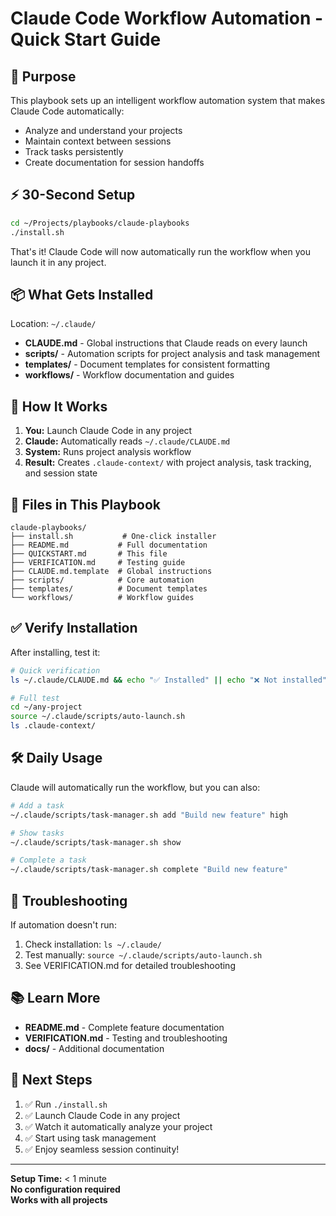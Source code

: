 # Claude Code Workflow Automation - Quick Start Guide

## 🎯 Purpose

This playbook sets up an intelligent workflow automation system that makes Claude Code automatically:
- Analyze and understand your projects
- Maintain context between sessions
- Track tasks persistently
- Create documentation for session handoffs

## ⚡ 30-Second Setup

```bash
cd ~/Projects/playbooks/claude-playbooks
./install.sh
```

That's it! Claude Code will now automatically run the workflow when you launch it in any project.

## 📦 What Gets Installed

Location: `~/.claude/`

- **CLAUDE.md** - Global instructions that Claude reads on every launch
- **scripts/** - Automation scripts for project analysis and task management
- **templates/** - Document templates for consistent formatting
- **workflows/** - Workflow documentation and guides

## 🔄 How It Works

1. **You:** Launch Claude Code in any project
2. **Claude:** Automatically reads `~/.claude/CLAUDE.md`
3. **System:** Runs project analysis workflow
4. **Result:** Creates `.claude-context/` with project analysis, task tracking, and session state

## 📁 Files in This Playbook

```
claude-playbooks/
├── install.sh           # One-click installer
├── README.md           # Full documentation
├── QUICKSTART.md       # This file
├── VERIFICATION.md     # Testing guide
├── CLAUDE.md.template  # Global instructions
├── scripts/            # Core automation
├── templates/          # Document templates
└── workflows/          # Workflow guides
```

## ✅ Verify Installation

After installing, test it:

```bash
# Quick verification
ls ~/.claude/CLAUDE.md && echo "✅ Installed" || echo "❌ Not installed"

# Full test
cd ~/any-project
source ~/.claude/scripts/auto-launch.sh
ls .claude-context/
```

## 🛠️ Daily Usage

Claude will automatically run the workflow, but you can also:

```bash
# Add a task
~/.claude/scripts/task-manager.sh add "Build new feature" high

# Show tasks
~/.claude/scripts/task-manager.sh show

# Complete a task
~/.claude/scripts/task-manager.sh complete "Build new feature"
```

## 🔧 Troubleshooting

If automation doesn't run:

1. Check installation: `ls ~/.claude/`
2. Test manually: `source ~/.claude/scripts/auto-launch.sh`
3. See VERIFICATION.md for detailed troubleshooting

## 📚 Learn More

- **README.md** - Complete feature documentation
- **VERIFICATION.md** - Testing and troubleshooting
- **docs/** - Additional documentation

## 🚀 Next Steps

1. ✅ Run `./install.sh`
2. ✅ Launch Claude Code in any project
3. ✅ Watch it automatically analyze your project
4. ✅ Start using task management
5. ✅ Enjoy seamless session continuity!

---

**Setup Time:** < 1 minute  
**No configuration required**  
**Works with all projects**